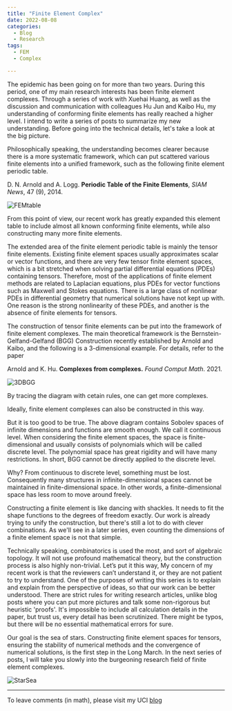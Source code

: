 ```yaml
---
title: "Finite Element Complex"
date: 2022-08-08
categories:
  - Blog
  - Research
tags:
  - FEM
  - Complex

---
```


The epidemic has been going on for more than two years. During this period, one of my main research interests has been finite element complexes. Through a series of work with Xuehai Huang, as well as the discussion and communication with colleagues Hu Jun and Kaibo Hu, my understanding of conforming finite elements has really reached a higher level. I intend to write a series of posts  to summarize my new understanding. Before going into the technical details, let's take a look at the big picture.

Philosophically speaking, the understanding becomes clearer because there is a more systematic framework, which can put scattered various finite elements into a unified framework, such as the following finite element periodic table. 

D. N. Arnold and A. Logg. **Periodic Table of the Finite Elements**, *SIAM News*, 47 (9), 2014.

![FEMtable](https://lyc102.github.io/camtips/assets/images/FEMtable.png)

From this point of view, our recent work has greatly expanded this element table to include almost all known conforming finite elements, while also constructing many more finite elements.

The extended area of the finite element periodic table is mainly the tensor finite elements. Existing finite element spaces usually approximates scalar or vector functions, and there are very few tensor finite element spaces, which is a bit stretched when solving partial differential equations (PDEs) containing tensors. Therefore, most of the applications of finite element methods are related to Laplacian equations, plus PDEs for vector functions such as Maxwell and Stokes equations. There is a large class of nonlinear PDEs in differential geometry that numerical solutions have not kept up with. One reason is the strong nonlinearity of these PDEs, and another is the absence of finite elements for tensors.

The construction of tensor finite elements can be put into the framework of finite element complexes. The main theoretical framework is the Bernstein-Gelfand-Gelfand (BGG) Construction recently established by Arnold and Kaibo, and the following is a 3-dimensional example. For details, refer to the paper

Arnold and K. Hu. **Complexes from complexes.** *Found Comput Math*. 2021.

![3DBGG](https://lyc102.github.io/camtips/assets/images/3DBGG.png)

By tracing the diagram with cetain rules, one can get more complexes.

Ideally, finite element complexes can also be constructed in this way.

But it is too good to be true. The above diagram contains Sobolev spaces of infinite dimensions and  functions are smooth enough. We call it continuous level. When considering the finite element spaces, the space is finite-dimensional and usually consists of polynomials which will be called discrete level. The polynomial space has great rigidity and will have many restrictions. In short, BGG cannot be directly applied to the discrete level.

Why? From continuous to discrete level, something must be lost. Consequently many structures in infinite-dimensional spaces cannot be maintained in finite-dimensional space. In other words, a finite-dimensional space has less room to move around freely.

Constructing a finite element is like dancing with shackles. It needs to fit the shape functions to the degrees of freedom exactly. Our work is already trying to unify the construction, but there's still a lot to do with clever combinations. As we'll see in a later series, even counting the dimensions of a finite element space is not that simple.

Technically speaking, combinatorics is used the most, and sort of algebraic topology. It will not use profound mathematical theory, but the construction process is also highly non-trivial. Let’s put it this way, My concern of my recent work is that the reviewers can’t understand it, or they are not patient to try to understand. One of the purposes of writing this series is to explain and explain from the perspective of ideas, so that our work can be better understood. There are strict rules for writing research articles, unlike blog posts where you can put more pictures and talk some non-rigorous but heuristic 'proofs'. It's impossible to include all calculation details in the paper, but trust us, every detail has been scrutinized. There might be typos, but there will be no essential mathematical errors for sure.

Our goal is the sea of stars. Constructing finite element spaces for tensors, ensuring the stability of numerical methods and the convergence of numerical solutions, is the first step in the Long March. In the next series of posts, I will take you slowly into the burgeoning research field of finite element complexes.

![StarSea](https://lyc102.github.io/camtips/assets/images/StarSea.png)



----

To leave comments (in math), please visit my UCI [blog](https://sites.uci.edu/camtips/2022/08/09/finite-element-complex/)


